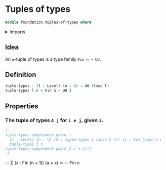 # Tuples of types

```agda
module foundation.tuples-of-types where
```

<details><summary>Imports</summary>
```agda
open import foundation.universe-levels
open import elementary-number-theory.natural-numbers
open import univalent-combinatorics.standard-finite-types
```
</details>

## Idea

An `n`-tuple of types is a type family `Fin n → UU`.

## Definition

```agda
tuple-types : (l : Level) (n : ℕ) → UU (lsuc l)
tuple-types l n = Fin n → UU l
```

## Properties

### The tuple of types `A j` for `i ≠ j`, given `i`.

```agda
{-
tuple-types-complement-point :
  {l : Level} {n : ℕ} (A : tuple-types l (succ-ℕ n)) (i : Fin (succ-ℕ n)) →
  tuple-types l n
tuple-types-complement-point A i = {!!}
-}
```

-- Σ (x : Fin (n + 1)) (a ≠ x)
   ≃
-- Fin n

